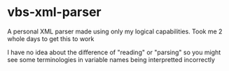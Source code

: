 # vbs-xml-parser
A personal XML parser made using only my logical capabilities. Took me 2 whole days to get this to work

I have no idea about the difference of "reading" or "parsing" so you might see some terminologies in variable names being interpretted incorrectly

